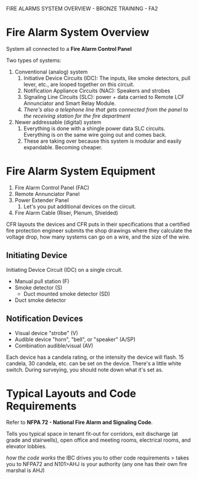 FIRE ALARMS SYSTEM OVERVIEW - BRONZE TRAINING - FA2

# Fire Alarm System Overview

System all connected to a **Fire Alarm Control Panel**

Two types of systems:

1. Conventional (analog) system
   1. Initiative Device Circuits (IDC): The inputs, like smoke detectors, pull lever, etc., are looped together on this circuit.
   2. Notification Appliance Circuits (NAC): Speakers and strobes
   3. Signaling Line Circuits (SLC): power + data carried to Remote LCF Annunciator and Smart Relay Module.
   4. *There's also a telephone line that gets connected from the panel to the receiving station for the fire department*
2. Newer addressable (digital) system 
   1. Everything is done with a shingle power data SLC circuits. Everything is on the same wire going out and comes back.
   2. These are taking over because this system is modular and easily expandable. Becoming cheaper.

# Fire Alarm System Equipment

1. Fire Alarm Control Panel (FAC)
2. Remote Annunciator Panel
3. Power Extender Panel
   1. Let's you put additional devices on the circuit.
4. Fire Alarm Cable (Riser, Plenum, Shielded)

CFR layouts the devices and CFR puts in their specifications that a certified fire protection engineer submits the shop drawings where they calculate the voltage drop, how many systems can go on a wire, and the size of the wire. 

## Initiating Device

Initiating Device Circuit (IDC) on a single circuit.

- Manual pull station (F)
- Smoke detector (S)
  - Duct mounted smoke detector (SD)
- Duct smoke detector 

## Notification Devices

- Visual device "strobe" (V)
- Audible device "horn", "bell", or "speaker" (A/SP)
- Combination audible/visual (AV)

Each device has a candela rating, or the intensity the device will flash. 15 candela, 30 candela, etc. can be set on the device. There's a little white switch. During surveying, you should note down what it's set as.

# Typical Layouts and Code Requirements

Refer to **NFPA 72 - National Fire Alarm and Signaling Code**.

Tells you typical space in tenant fit-out for corridors, exit discharge (at grade and stairwells), open office and meeting rooms, electrical rooms, and elevator lobbies.

*how the code works* the IBC drives you to other code requirements > takes you to NFPA72 and N101>AHJ is your authority (any one has their own fire marshal is AHJ)